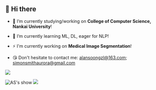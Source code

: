 ## 👋 Hi there

- 🔭 I’m currently studying/working on **College of Computer Science, Nankai University**! 
- 🌱 I’m currently learning ML, DL, eager for NLP! 
- ⚡ I'm currently working on **Medical Image Segmentation**!

- 😘 Don't hesitate to contact me: alansoongzl@163.com; simonsmithaurora@gmail.com


![](http://github-profile-summary-cards.vercel.app/api/cards/profile-details?username=Alan-Soong&theme=nord_dark)


![AS's show](https://github-readme-stats-ha8o.vercel.app/api?username=Alan-Soong&hide_title=true&theme=transparent&count_private=true)
![](https://github-readme-stats-ha8o.vercel.app/api/top-langs/?username=Alan-Soong&layout=compact&Redventures-Movie-Quotes)


<!--
**Alan-Soong/Alan-Soong** is a ✨ _special_ ✨ repository because its `README.md` (this file) appears on your GitHub profile.

Here are some ideas to get you started:


- 👯 I’m looking to collaborate on ...
- 🤔 I’m looking for help with ...
- 💬 Ask me about ...

- 📫 How to reach me: ...
- 😄 Pronouns: ...
- ⚡ Fun fact: ...

![AS's show](https://github-readme-stats.vercel.app/api?username=Alan-Soong&hide_title=true&theme=transparent&count_private=true)
![](https://github-readme-stats.vercel.app/api/top-langs/?username=Alan-Soong&hide=false&layout=compact&hide_title=true&Redventures-Movie-Quotes)
-->
